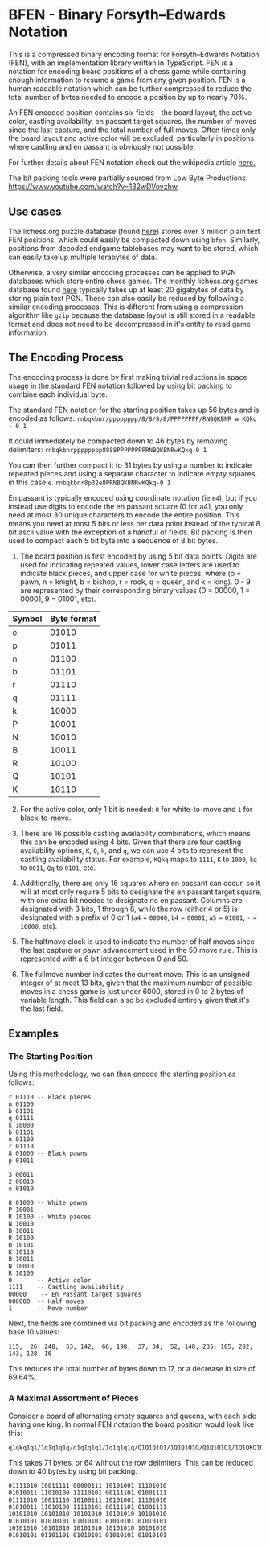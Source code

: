 # BFEN - Binary Forsyth–Edwards Notation

This is a compressed binary encoding format for Forsyth–Edwards Notation (FEN), with an
implementation library written in TypeScript.
FEN is a notation for encoding board positions of a chess game while containing enough information
to resume a game from any given position.
FEN is a human readable notation which can be further compressed to reduce the total number of
bytes needed to encode a position by up to nearly 70%.

An FEN encoded position contains six fields - the board layout, the active color, castling
availability, en passant target squares, the number of moves since the last capture, and the total
number of full moves.
Often times only the board layout and active color will be excluded, particularly in positions
where castling and en passant is obviously not possible.

For further details about FEN notation check out the wikipedia article
[here.](https://en.wikipedia.org/wiki/Forsyth%E2%80%93Edwards_Notation)

The bit packing tools were partially sourced from Low Byte Productions:
https://www.youtube.com/watch?v=132wDVovzhw

## Use cases
The lichess.org puzzle database (found [here](https://database.lichess.org#puzzles))
stores over 3 million plain text FEN positions, which could easily be compacted down using `bfen`.
Similarly, positions from decoded endgame tablebases may want to be stored, which can easily take
up multiple terabytes of data.

Otherwise, a very similar encoding processes can be applied to PGN databases which store entire
chess games. The monthly lichess.org games database found [here](https://database.lichess.org)
typically takes up at least 20 gigabytes of data by storing plain text PGN.
These can also easily be reduced by following a similar encoding processes.
This is different from using a compression algorithm like `gzip` because the database layout is
still stored in a readable format and does not need to be decompressed in it's entity to read
game information.

## The Encoding Process
The encoding process is done by first making trivial reductions in space usage in the standard FEN
notation followed by using bit packing to combine each individual byte.

The standard FEN notation for the starting position takes up 56 bytes and is encoded as follows:
    ```
rnbqkbnr/pppppppp/8/8/8/8/PPPPPPPP/RNBQKBNR w KQkq - 0 1
    ```

It could immediately be compacted down to 46 bytes by removing delimiters:
    ```
rnbqkbnrpppppppp8888PPPPPPPPRNBQKBNRwKQkq-0 1
    ```

You can then further compact it to 31 bytes by using a number to indicate repeated pieces and
using a separate character to indicate empty squares, in this case `e`.
    ```
rnbqkbnr8p32e8PRNBQKBNRwKQkq-0 1
    ```

En passant is typically encoded using coordinate notation (ie `e4`), but if you instead use digits
to encode the en passant square (0 for a4), you only need at most 30 unique characters to
encode the entire position.
This means you need at most 5 bits or less per data point instead of the typical 8 bit ascii
value with the exception of a handful of fields.
Bit packing is then used to compact each 5 bit byte into a sequence of 8 bit bytes.

1. The board position is first encoded by using 5 bit data points. Digits are used for indicating
   repeated values, lower case letters are used to indicate black pieces, and upper case for white
   pieces, where (p = pawn, n = knight, b = bishop, r = rook, q = queen, and k = king). 0 - 9 are
   represented by their corresponding binary values (0 = 00000, 1 = 00001, 9 = 01001, etc).

Symbol | Byte format
---|---
e | 01010
p | 01011
n | 01100
b | 01101
r | 01110
q | 01111
k | 10000
P | 10001
N | 10010
B | 10011
R | 10100
Q | 10101
K | 10110

2. For the active color, only 1 bit is needed: `0` for white-to-move and `1` for black-to-move.

3. There are 16 possible castling availability combinations, which means this can be encoded using
   4 bits. Given that there are four castling availability options, `K`, `Q`, `k`, and `q`,
   we can use 4 bits to represent the castling availability status.
   For example, `KQkq` maps to `1111`, `K` to `1000`, `kq` to `0011`, `Qq` to `0101`, etc.

4. Additionally, there are only 16 squares where en passant can occur,
   so it will at most only require 5 bits to designate the en passant target square, with one extra
   bit needed to designate no en passant. Columns are designated with 3 bits, 1 through 8, while the
   row (either 4 or 5) is designated with a prefix of 0 or 1
   (`a4` = `00000`, `b4` = `00001`, `a5` = `01001`, `-` = `10000`, etc).

5. The halfmove clock is used to indicate the number of half moves since the last capture or pawn
   advancement used in the 50 move rule. This is represented with a 6 bit integer between 0 and 50.

6. The fullmove number indicates the current move. This is an unsigned integer of at most 13 bits,
   given that the maximum number of possible moves in a chess game is just under 6000, stored in
   0 to 2 bytes of variable length. This field can also be excluded entirely given that it's the
   last field.

## Examples
### The Starting Position
Using this methodology, we can then encode the starting position as follows:

```
r 01110 -- Black pieces
n 01100
b 01101
q 01111
k 10000
b 01101
n 01100
r 01110
8 01000 -- Black pawns
p 01011

3 00011
2 00010
e 01010

8 01000 -- White pawns
P 10001
R 10100 -- White pieces
N 10010
B 10011
R 10100
Q 10101
K 10110
B 10011
N 10010
R 10100
0       -- Active color
1111    -- Castling availability
00000    -- En Passant target squares
000000  -- Half moves
1       -- Move number
```

Next, the fields are combined via bit packing and encoded as the following base 10 values:
```
115,  26, 248,  53, 142,  66, 198,  37, 34,  52, 148, 235, 105, 202, 143, 128, 16
```

This reduces the total number of bytes down to 17, or a decrease in size of 69.64%.

### A Maximal Assortment of Pieces
Consider a board of alternating empty squares and queens, with each side having one king.
In normal FEN notation the board position would look like this:
   ```
q1qkq1q1/1q1q1q1q/q1q1q1q1/1q1q1q1q/Q1Q1Q1Q1/1Q1Q1Q1Q/Q1Q1Q1Q1/1Q1QKQ1Q
   ```

This takes 71 bytes, or 64 without the row delimiters.
This can be reduced down to 40 bytes by using bit packing.

```
01111010 10011111 00000111 10101001 11101010
01010011 11010100 11110101 00111101 01001111
01111010 10011110 10100111 10101001 11101010
01010011 11010100 11110101 00111101 01001111
10101010 10101010 10101010 10101010 10101010
01010101 01010101 01010101 01010101 01010101
10101010 10101010 10101010 10101010 10101010
01010101 01101101 01010101 01010101 01010101
```
